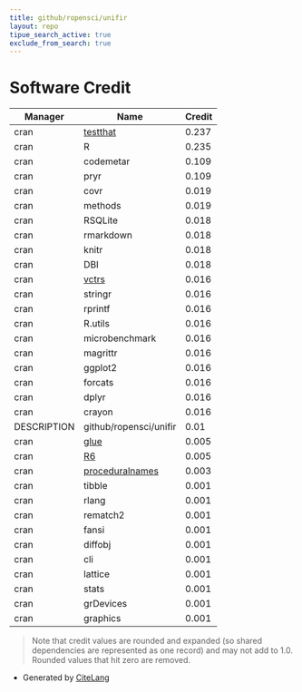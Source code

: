 ```yaml
---
title: github/ropensci/unifir
layout: repo
tipue_search_active: true
exclude_from_search: true
---
```

# Software Credit

|Manager|Name|Credit|
|-------|----|------|
|cran|[testthat](https://testthat.r-lib.org)|0.237|
|cran|R|0.235|
|cran|codemetar|0.109|
|cran|pryr|0.109|
|cran|covr|0.019|
|cran|methods|0.019|
|cran|RSQLite|0.018|
|cran|rmarkdown|0.018|
|cran|knitr|0.018|
|cran|DBI|0.018|
|cran|[vctrs](https://vctrs.r-lib.org/)|0.016|
|cran|stringr|0.016|
|cran|rprintf|0.016|
|cran|R.utils|0.016|
|cran|microbenchmark|0.016|
|cran|magrittr|0.016|
|cran|ggplot2|0.016|
|cran|forcats|0.016|
|cran|dplyr|0.016|
|cran|crayon|0.016|
|DESCRIPTION|github/ropensci/unifir|0.01|
|cran|[glue](https://github.com/tidyverse/glue)|0.005|
|cran|[R6](https://r6.r-lib.org)|0.005|
|cran|[proceduralnames](https://mikemahoney218.github.io/proceduralnames/)|0.003|
|cran|tibble|0.001|
|cran|rlang|0.001|
|cran|rematch2|0.001|
|cran|fansi|0.001|
|cran|diffobj|0.001|
|cran|cli|0.001|
|cran|lattice|0.001|
|cran|stats|0.001|
|cran|grDevices|0.001|
|cran|graphics|0.001|


> Note that credit values are rounded and expanded (so shared dependencies are represented as one record) and may not add to 1.0. Rounded values that hit zero are removed.


- Generated by [CiteLang](https://github.com/vsoch/citelang)
